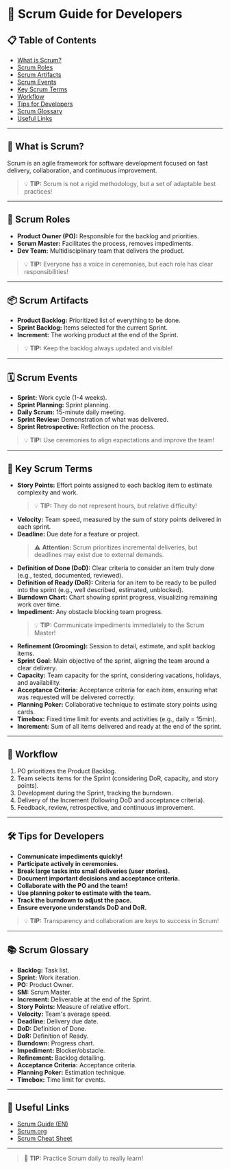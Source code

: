 # 🏉 Scrum Guide for Developers

## 📋 Table of Contents

- [What is Scrum?](#-what-is-scrum)
- [Scrum Roles](#-scrum-roles)
- [Scrum Artifacts](#-scrum-artifacts)
- [Scrum Events](#️-scrum-events)
- [Key Scrum Terms](#-key-scrum-terms)
- [Workflow](#-workflow)
- [Tips for Developers](#️-tips-for-developers)
- [Scrum Glossary](#-scrum-glossary)
- [Useful Links](#-useful-links)

---

## 🏉 What is Scrum?

Scrum is an agile framework for software development focused on fast delivery, collaboration, and continuous improvement.

> 💡 **TIP:** Scrum is not a rigid methodology, but a set of adaptable best practices!

---

## 👥 Scrum Roles

- **Product Owner (PO):** Responsible for the backlog and priorities.
- **Scrum Master:** Facilitates the process, removes impediments.
- **Dev Team:** Multidisciplinary team that delivers the product.

> 💡 **TIP:** Everyone has a voice in ceremonies, but each role has clear responsibilities!

---

## 📦 Scrum Artifacts

- **Product Backlog:** Prioritized list of everything to be done.
- **Sprint Backlog:** Items selected for the current Sprint.
- **Increment:** The working product at the end of the Sprint.

> 💡 **TIP:** Keep the backlog always updated and visible!

---

## 🗓️ Scrum Events

- **Sprint:** Work cycle (1-4 weeks).
- **Sprint Planning:** Sprint planning.
- **Daily Scrum:** 15-minute daily meeting.
- **Sprint Review:** Demonstration of what was delivered.
- **Sprint Retrospective:** Reflection on the process.

> 💡 **TIP:** Use ceremonies to align expectations and improve the team!

---

## 🧩 Key Scrum Terms

- **Story Points:** Effort points assigned to each backlog item to estimate complexity and work.
  > 💡 **TIP:** They do not represent hours, but relative difficulty!
- **Velocity:** Team speed, measured by the sum of story points delivered in each sprint.
- **Deadline:** Due date for a feature or project.
  > ⚠️ **Attention:** Scrum prioritizes incremental deliveries, but deadlines may exist due to external demands.
- **Definition of Done (DoD):** Clear criteria to consider an item truly done (e.g., tested, documented, reviewed).
- **Definition of Ready (DoR):** Criteria for an item to be ready to be pulled into the sprint (e.g., well described, estimated, unblocked).
- **Burndown Chart:** Chart showing sprint progress, visualizing remaining work over time.
- **Impediment:** Any obstacle blocking team progress.
  > 💡 **TIP:** Communicate impediments immediately to the Scrum Master!
- **Refinement (Grooming):** Session to detail, estimate, and split backlog items.
- **Sprint Goal:** Main objective of the sprint, aligning the team around a clear delivery.
- **Capacity:** Team capacity for the sprint, considering vacations, holidays, and availability.
- **Acceptance Criteria:** Acceptance criteria for each item, ensuring what was requested will be delivered correctly.
- **Planning Poker:** Collaborative technique to estimate story points using cards.
- **Timebox:** Fixed time limit for events and activities (e.g., daily = 15min).
- **Increment:** Sum of all items delivered and ready at the end of the sprint.

---

## 🔄 Workflow

1. PO prioritizes the Product Backlog.
2. Team selects items for the Sprint (considering DoR, capacity, and story points).
3. Development during the Sprint, tracking the burndown.
4. Delivery of the Increment (following DoD and acceptance criteria).
5. Feedback, review, retrospective, and continuous improvement.

---

## 🛠️ Tips for Developers

- **Communicate impediments quickly!**
- **Participate actively in ceremonies.**
- **Break large tasks into small deliveries (user stories).**
- **Document important decisions and acceptance criteria.**
- **Collaborate with the PO and the team!**
- **Use planning poker to estimate with the team.**
- **Track the burndown to adjust the pace.**
- **Ensure everyone understands DoD and DoR.**

> 💡 **TIP:** Transparency and collaboration are keys to success in Scrum!

---

## 📚 Scrum Glossary

- **Backlog:** Task list.
- **Sprint:** Work iteration.
- **PO:** Product Owner.
- **SM:** Scrum Master.
- **Increment:** Deliverable at the end of the Sprint.
- **Story Points:** Measure of relative effort.
- **Velocity:** Team's average speed.
- **Deadline:** Delivery due date.
- **DoD:** Definition of Done.
- **DoR:** Definition of Ready.
- **Burndown:** Progress chart.
- **Impediment:** Blocker/obstacle.
- **Refinement:** Backlog detailing.
- **Acceptance Criteria:** Acceptance criteria.
- **Planning Poker:** Estimation technique.
- **Timebox:** Time limit for events.

---

## 🔗 Useful Links

- [Scrum Guide (EN)](https://scrumguides.org/)
- [Scrum.org](https://www.scrum.org/)
- [Scrum Cheat Sheet](https://www.scrum.org/resources/scrum-cheat-sheet)

---

> 🚀 **TIP:** Practice Scrum daily to really learn!
